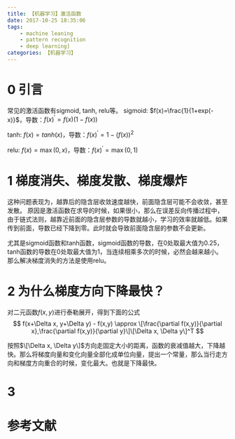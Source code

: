 ```yaml
---
title: 【机器学习】激活函数
date: 2017-10-25 18:35:06
tags:
    - machine leaning
    - pattern recognition
    - deep learning]
categories: 【机器学习】
---
```


# 0 引言
常见的激活函数有sigmoid, tanh, relu等。
sigmoid: $f(x)=\frac{1}{1+exp(-x)}$，导数：$f(x)^{\prime}=f(x)(1-f(x))$

tanh: $f(x)=tanh(x)$，导数：$f(x)^{\prime}=1-(f(x))^2$

relu: $f(x)=\max(0,x)$，导数：$f(x)^{\prime}=\max(0,1)$

<!--more-->

# 1 梯度消失、梯度发散、梯度爆炸
这种问题表现为，越靠后的隐含层收敛速度越快，前面隐含层可能不会收敛，甚至发散。
原因是激活函数在求导的时候，如果很小，那么在误差反向传播过程中，由于链式法则，越靠近前面的隐含层参数的导数就越小，学习的效率就越低。如果传到前面，导数已经下降到零。此时就会导致前面隐含层的参数不会更新。

尤其是sigmoid函数和tanh函数，sigmoid函数的导数，在0处取最大值为0.25，tanh函数的导数在0处取最大值为1，当连续相乘多次的时候，必然会越来越小。那么解决梯度消失的方法是使用relu。

# 2 为什么梯度方向下降最快？
对二元函数$f(x,y)$进行泰勒展开，得到下面的公式
$$
f(x+\Delta x, y+\Delta y) - f(x,y) \approx \[\frac{\partial f(x,y)}{\partial x},\frac{\partial f(x,y)}{\partial y}\]\[\Delta x, \Delta y\]^T
$$

按照$\[\Delta x, \Delta y\]$方向走固定大小的距离，函数的衰减值越大，下降越快。那么将梯度向量和变化向量全部化成单位向量，提出一个常量，那么当行走方向和梯度方向重合的时候，变化最大。也就是下降最快。

# 3 


# 参考文献

